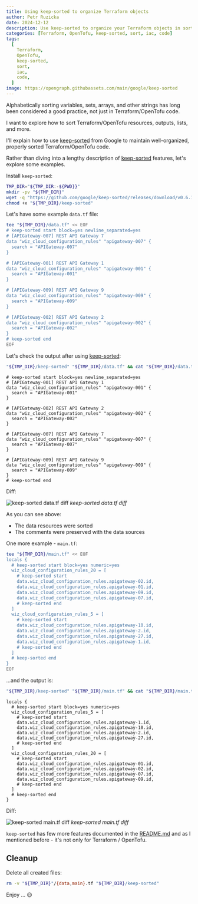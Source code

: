 ```yaml
---
title: Using keep-sorted to organize Terraform objects
author: Petr Ruzicka
date: 2024-12-12
description: Use keep-sorted to organize your Terraform objects in sorted order within your code
categories: [Terraform, OpenTofu, keep-sorted, sort, iac, code]
tags:
  [
    Terraform,
    OpenTofu,
    keep-sorted,
    sort,
    iac,
    code,
  ]
image: https://opengraph.githubassets.com/main/google/keep-sorted
---
```


Alphabetically sorting variables, sets, arrays, and other strings has long been
considered a good practice, not just in Terraform/OpenTofu code.

I want to explore how to sort Terraform/OpenTofu resources, outputs, lists, and
more.

I'll explain how to use [keep-sorted](https://github.com/google/keep-sorted)
from Google to maintain well-organized, properly sorted Terraform/OpenTofu code.

Rather than diving into a lengthy description of [keep-sorted](https://github.com/google/keep-sorted)
features, let's explore some examples.

Install `keep-sorted`:

```bash
TMP_DIR="${TMP_DIR:-${PWD}}"
mkdir -pv "${TMP_DIR}"
wget -q "https://github.com/google/keep-sorted/releases/download/v0.6.1/keep-sorted_$(uname | tr '[:upper:]' '[:lower:]')" -O "${TMP_DIR}/keep-sorted"
chmod +x "${TMP_DIR}/keep-sorted"
```

Let's have some example `data.tf` file:

```bash
tee "${TMP_DIR}/data.tf" << EOF
# keep-sorted start block=yes newline_separated=yes
# [APIGateway-007] REST API Gateway 7
data "wiz_cloud_configuration_rules" "apigateway-007" {
  search = "APIGateway-007"
}

# [APIGateway-001] REST API Gateway 1
data "wiz_cloud_configuration_rules" "apigateway-001" {
  search = "APIGateway-001"
}

# [APIGateway-009] REST API Gateway 9
data "wiz_cloud_configuration_rules" "apigateway-009" {
  search = "APIGateway-009"
}

# [APIGateway-002] REST API Gateway 2
data "wiz_cloud_configuration_rules" "apigateway-002" {
  search = "APIGateway-002"
}
# keep-sorted end
EOF
```

Let's check the output after using [keep-sorted](https://github.com/google/keep-sorted):

```bash
"${TMP_DIR}/keep-sorted" "${TMP_DIR}/data.tf" && cat "${TMP_DIR}/data.tf"
```

```hcl
# keep-sorted start block=yes newline_separated=yes
# [APIGateway-001] REST API Gateway 1
data "wiz_cloud_configuration_rules" "apigateway-001" {
  search = "APIGateway-001"
}

# [APIGateway-002] REST API Gateway 2
data "wiz_cloud_configuration_rules" "apigateway-002" {
  search = "APIGateway-002"
}

# [APIGateway-007] REST API Gateway 7
data "wiz_cloud_configuration_rules" "apigateway-007" {
  search = "APIGateway-007"
}

# [APIGateway-009] REST API Gateway 9
data "wiz_cloud_configuration_rules" "apigateway-009" {
  search = "APIGateway-009"
}
# keep-sorted end
```

Diff:

![keep-sorted data.tf diff](/assets/img/posts/2024/2024-12-12-terraform-keep-sorted/data-diff.avif)
_keep-sorted data.tf diff_

As you can see above:

* The data resources were sorted
* The comments were preserved with the data sources

One more example - `main.tf`:

```bash
tee "${TMP_DIR}/main.tf" << EOF
locals {
  # keep-sorted start block=yes numeric=yes
  wiz_cloud_configuration_rules_20 = [
    # keep-sorted start
    data.wiz_cloud_configuration_rules.apigateway-02.id,
    data.wiz_cloud_configuration_rules.apigateway-01.id,
    data.wiz_cloud_configuration_rules.apigateway-09.id,
    data.wiz_cloud_configuration_rules.apigateway-07.id,
    # keep-sorted end
  ]
  wiz_cloud_configuration_rules_5 = [
    # keep-sorted start
    data.wiz_cloud_configuration_rules.apigateway-10.id,
    data.wiz_cloud_configuration_rules.apigateway-2.id,
    data.wiz_cloud_configuration_rules.apigateway-27.id,
    data.wiz_cloud_configuration_rules.apigateway-1.id,
    # keep-sorted end
  ]
  # keep-sorted end
}
EOF
```

...and the output is:

```bash
"${TMP_DIR}/keep-sorted" "${TMP_DIR}/main.tf" && cat "${TMP_DIR}/main.tf"
```

```hcl
locals {
  # keep-sorted start block=yes numeric=yes
  wiz_cloud_configuration_rules_5 = [
    # keep-sorted start
    data.wiz_cloud_configuration_rules.apigateway-1.id,
    data.wiz_cloud_configuration_rules.apigateway-10.id,
    data.wiz_cloud_configuration_rules.apigateway-2.id,
    data.wiz_cloud_configuration_rules.apigateway-27.id,
    # keep-sorted end
  ]
  wiz_cloud_configuration_rules_20 = [
    # keep-sorted start
    data.wiz_cloud_configuration_rules.apigateway-01.id,
    data.wiz_cloud_configuration_rules.apigateway-02.id,
    data.wiz_cloud_configuration_rules.apigateway-07.id,
    data.wiz_cloud_configuration_rules.apigateway-09.id,
    # keep-sorted end
  ]
  # keep-sorted end
}
```

Diff:

![keep-sorted main.tf diff](/assets/img/posts/2024/2024-12-12-terraform-keep-sorted/main-diff.avif)
_keep-sorted main.tf diff_

`keep-sorted` has few more features documented in the [README.md](https://github.com/google/keep-sorted/blob/main/README.md#options)
and as I mentioned before - it's not only for Terraform / OpenTofu.

## Cleanup

Delete all created files:

```sh
rm -v "${TMP_DIR}"/{data,main}.tf "${TMP_DIR}/keep-sorted"
```

Enjoy ... 😉
